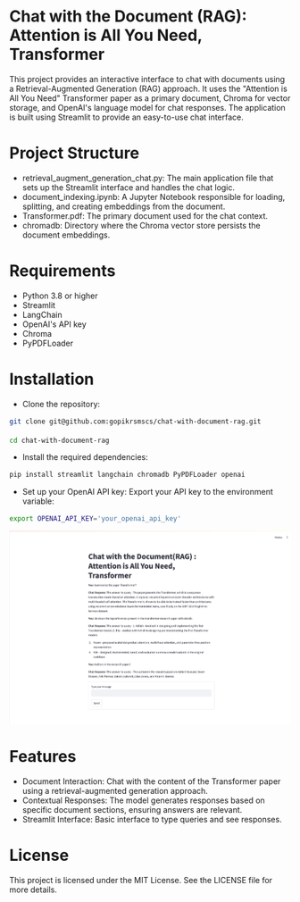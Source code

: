 # Chat with the Document (RAG): Attention is All You Need, Transformer
This project provides an interactive interface to chat with documents using a Retrieval-Augmented Generation (RAG) approach. It uses the "Attention is All You Need" Transformer paper as a primary document, Chroma for vector storage, and OpenAI's language model for chat responses. The application is built using Streamlit to provide an easy-to-use chat interface.

# Project Structure

- retrieval_augment_generation_chat.py: The main application file that sets up the Streamlit interface and handles the chat logic.
- document_indexing.ipynb: A Jupyter Notebook responsible for loading, splitting, and creating embeddings from the document.
- Transformer.pdf: The primary document used for the chat context.
- chromadb: Directory where the Chroma vector store persists the document embeddings.

# Requirements

- Python 3.8 or higher
- Streamlit
- LangChain
- OpenAI's API key
- Chroma
- PyPDFLoader

# Installation

- Clone the repository:
```bash
git clone git@github.com:gopikrsmscs/chat-with-document-rag.git

cd chat-with-document-rag
```
- Install the required dependencies:
```bash
pip install streamlit langchain chromadb PyPDFLoader openai
```
- Set up your OpenAI API key: Export your API key to the environment variable:
```bash
export OPENAI_API_KEY='your_openai_api_key'
```
![Chat Interface Output](/chat_interface.png)

# Features
- Document Interaction: Chat with the content of the Transformer paper using a retrieval-augmented generation approach.
- Contextual Responses: The model generates responses based on specific document sections, ensuring answers are relevant.
- Streamlit Interface: Basic interface to type queries and see responses.

# License
This project is licensed under the MIT License. See the LICENSE file for more details.
